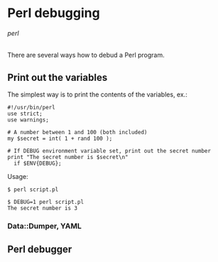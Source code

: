 # Perl debugging
###### perl

There are several ways how to debud a Perl program.

## Print out the variables

The simplest way is to print the contents of the variables, ex.:

    #!/usr/bin/perl
    use strict;
    use warnings;

    # A number between 1 and 100 (both included)
    my $secret = int( 1 + rand 100 );

    # If DEBUG environment variable set, print out the secret number
    print "The secret number is $secret\n"
      if $ENV{DEBUG};

Usage:

    $ perl script.pl

    $ DEBUG=1 perl script.pl
    The secret number is 3

### Data::Dumper, YAML

## Perl debugger
